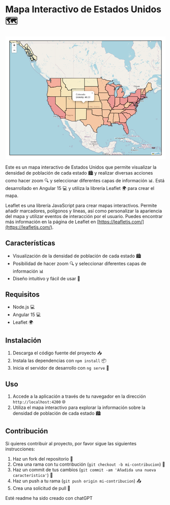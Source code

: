 # Mapa Interactivo de Estados Unidos 🗺️

![Imagen del mapa](./src/assets/img/map.PNG)

Este es un mapa interactivo de Estados Unidos que permite visualizar la densidad de población de cada estado 🏙️ y realizar diversas acciones como hacer zoom 🔍 y seleccionar diferentes capas de información 📊. Está desarrollado en Angular 15 💻 y utiliza la librería Leaflet 🌍 para crear el mapa.

Leaflet es una librería JavaScript para crear mapas interactivos. Permite añadir marcadores, polígonos y líneas, así como personalizar la apariencia del mapa y utilizar eventos de interacción por el usuario. Puedes encontrar más información en la página de Leaflet en [https://leafletjs.com/](https://leafletjs.com/).

## Características

- Visualización de la densidad de población de cada estado 🏙️
- Posibilidad de hacer zoom 🔍 y seleccionar diferentes capas de información 📊
- Diseño intuitivo y fácil de usar 📲

## Requisitos

- Node.js 💻
- Angular 15 💻
- Leaflet 🌍

## Instalación

1. Descarga el código fuente del proyecto 📥
2. Instala las dependencias con `npm install` 📦
3. Inicia el servidor de desarrollo con `ng serve` 🚀

## Uso

1. Accede a la aplicación a través de tu navegador en la dirección `http://localhost:4200` 🌐
2. Utiliza el mapa interactivo para explorar la información sobre la densidad de población de cada estado 🏙️

## Contribución

Si quieres contribuir al proyecto, por favor sigue las siguientes instrucciones:

1. Haz un fork del repositorio 🍴
2. Crea una rama con tu contribución (`git checkout -b mi-contribucion`) 🌱
3. Haz un commit de tus cambios (`git commit -am 'Añadida una nueva característica'`) 💾
4. Haz un push a tu rama (`git push origin mi-contribucion`) 📤
5. Crea una solicitud de pull 📩

Esté readme ha sido creado con chatGPT
